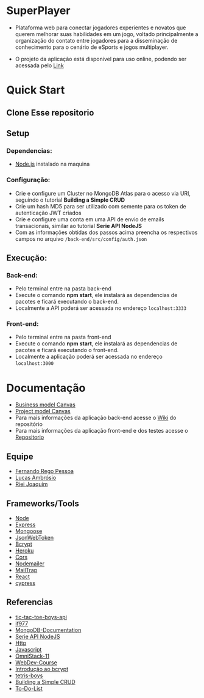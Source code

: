 
# SuperPlayer
* Plataforma web para conectar jogadores experientes e novatos que querem melhorar suas habilidades em um jogo, voltado principalmente a organização do contato entre jogadores para a disseminação de conhecimento para o cenário de eSports e jogos multiplayer.

* O projeto da aplicação está disponivel para uso online, podendo ser acessada pelo [Link](https://super-player-ess.herokuapp.com/)

# Quick Start
## Clone Esse repositorio
## Setup
### Dependencias:
- [Node.js](https://nodejs.org/en/download/) instalado na maquina
### Configuração:
- Crie e configure um Cluster no MongoDB Atlas para o acesso via URI, seguindo o tutorial **Building a Simple CRUD**
- Crie um hash MD5 para ser utilizado com semente para os token de autenticação JWT criados
- Crie e configure uma conta em uma API de envio de emails transacionais, similar ao tutorial **Serie API NodeJS**
- Com as informações obtidas dos passos acima preencha os respectivos campos no arquivo ```/back-end/src/config/auth.json```
## Execução:
### Back-end:
- Pelo terminal entre na pasta back-end
- Execute o comando **npm start**, ele instalará as dependencias de pacotes e ficará executando o back-end.
- Localmente a API poderá ser acessada no endereço ```localhost:3333``` 
### Front-end:
- Pelo terminal entre na pasta front-end
- Execute o comando **npm start**, ele instalará as dependencias de pacotes e ficará executando o front-end.
- Localmente a aplicação poderá ser acessada no endereço ```localhost:3000``` 

# Documentação 
* [Business model Canvas](https://raw.githubusercontent.com/Riei-Joaquim/SuperPlayer/main/doc/canvas/Business_canvas.jpg)
* [Project model Canvas](https://raw.githubusercontent.com/Riei-Joaquim/SuperPlayer/main/doc/canvas/Project_canvas.jpg)
* Para mais informações da aplicação back-end acesse o [Wiki](https://github.com/Riei-Joaquim/SuperPlayer/wiki) do repositório
* Para mais informações da aplicação front-end e dos testes acesse o [Repositorio](https://github.com/amb-lucas/superplayer-front/tree/master)

## Equipe
- [Fernando Rego Pessoa](https://github.com/frpmneto)
- [Lucas Ambrósio](https://github.com/amb-lucas)
- [Riei Joaquim](https://github.com/Riei-Joaquim)

## Frameworks/Tools
- [Node](https://nodejs.org/en/)
- [Express](https://expressjs.com/pt-br/)
- [Mongoose](https://mongoosejs.com/)
- [JsonWebToken](https://jwt.io/)
- [Bcrypt](https://www.npmjs.com/package/bcrypt)
- [Heroku](https://www.heroku.com/home)
- [Cors](https://expressjs.com/en/resources/middleware/cors.html)
- [Nodemailer](https://nodemailer.com/about/)
- [MailTrap](https://mailtrap.io/)
- [React](https://pt-br.reactjs.org/)
- [cypress](https://www.cypress.io/)
## Referencias
- [tic-tac-toe-boys-api](https://github.com/amb-lucas/tic-tac-toe-boys-api)
- [if977](https://github.com/IF977/if977)
- [MongoDB-Documentation](https://docs.mongodb.com/manual/reference/)
- [Serie API NodeJS](https://www.youtube.com/playlist?list=PL85ITvJ7FLoiXVwHXeOsOuVppGbBzo2dp)
- [Http](https://developer.mozilla.org/pt-BR/docs/Web/HTTP)
- [Javascript](https://developer.mozilla.org/pt-BR/docs/Web/JavaScript)
- [OmniStack-11](https://github.com/amb-lucas/OmniStack-11)
- [WebDev-Course](https://github.com/amb-lucas/WebDev-Course)
- [Introdução ao bcrypt](https://medium.com/reprogramabr/uma-breve-introdu%C3%A7%C3%A3o-sobre-bcrypt-f2fad91a7420)
- [tetris-boys](https://github.com/amb-lucas/tetris-boys)
- [Building a Simple CRUD](https://zellwk.com/blog/crud-express-mongodb/)
- [To-Do-List](https://github.com/amb-lucas/To-Do-List)

